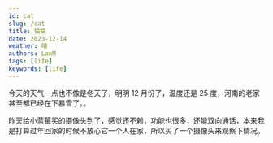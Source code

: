 ```yaml
---
id: cat
slug: /cat
title: 猫猫
date: 2023-12-14
weather: 晴
authors: LanM
tags: [life]
keywords: [life]
---
```


今天的天气一点也不像是冬天了，明明 12 月份了，温度还是 25 度，河南的老家甚至都已经在下暴雪了。。

昨天给小蓝莓买的摄像头到了，感觉还不赖，功能也很多，还能双向通话，本来我是打算过年回家的时候不放心它一个人在家，所以买了一个摄像头来观察下情况。
